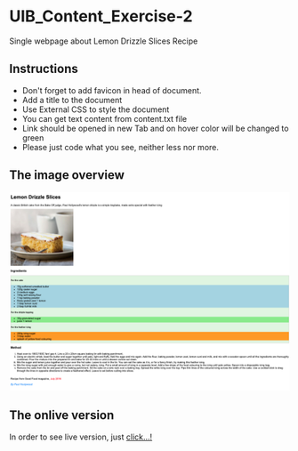 # UIB_Content_Exercise-2

Single webpage about Lemon Drizzle Slices Recipe

## Instructions

- Don't forget to add favicon in head of document.
- Add a title to the document
- Use External CSS to style the document
- You can get text content from content.txt file
- Link should be opened in new Tab and on hover color will be changed to green
- Please just code what you see, neither less nor more.

## The image overview

![The overview](./images/Desktop.png "The general overview")

## The onlive version

In order to see live version, just [click...!](https://hsnakk.github.io/UIB_Content_Exercise-2/)
